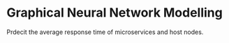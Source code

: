 # Graphical Neural Network Modelling 
Prdecit the average response time of microservices and host nodes.
